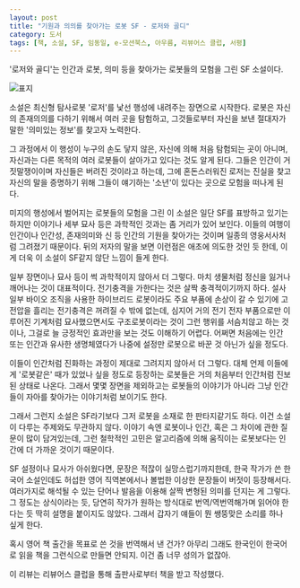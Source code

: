 ```yaml
---
layout: post
title: "기원과 의의를 찾아가는 로봇 SF - 로저와 골디"
category: 도서
tags: [책, 소설, SF, 임동일, e-모션북스, 아우름, 리뷰어스 클럽, 서평]
---
```


'로저와 골디'는
인간과 로봇, 의미 등을 찾아가는 로봇들의 모험을 그린 SF 소설이다.

![표지](https://lh3.googleusercontent.com/8VkxsjC-jUKgdhm2FcC4bvQdfWM2nzpciCswgAkreg_WP6CtYouXEZjjnbgUIIvTq0ETuaiHFEhqUA=s480)

소설은 최신형 탐사로봇 '로저'를 낯선 행성에 내려주는 장면으로 시작한다.
로봇은 자신의 존재의의를 다하기 위해서 여러 곳을 탐험하고,
그것들로부터 자신을 보낸 절대자가 말한 '의미있는 정보'를 찾고자 노력한다.

그 과정에서 이 행성이 누구의 손도 닿지 않은, 자신에 의해 처음 탐험되는 곳이 아니며,
자신과는 다른 목적의 여러 로봇들이 살아가고 있다는 것도 알게 된다.
그들은 인간이 거짓말쟁이이며 자신들은 버려진 것이라고 하는데,
그에 혼돈스러워진 로저는 진실을 찾고 자신의 말을 증명하기 위해
그들이 얘기하는 '소년'이 있다는 곳으로 모험을 떠나게 된다.

미지의 행성에서 벌어지는 로봇들의 모험을 그린 이 소설은
일단 SF를 표방하고 있기는 하지만
이야기나 세부 묘사 등은 과학적인 것과는 좀 거리가 있어 보인다.
이들의 여행이 인간이나 인간성, 존재의미와 신 등 인간의 기원을 찾아가는 것이며
일종의 영웅서사처럼 그려졌기 때문이다.
뒤의 저자의 말을 보면 이런점은 애초에 의도한 것인 듯 한데,
이게 더욱 이 소설이 SF같지 않단 느낌이 들게 한다.

일부 장면이나 묘사 등이 썩 과학적이지 않아서 더 그렇다.
마치 생물처럼 정신을 잃거나 깨어나는 것이 대표적이다.
전기충격을 가한다는 것은 살짝 충격적이기까지 하다.
설사 일부 바이오 조직을 사용한 하이브리드 로봇이라도 주요 부품에 손상이 갈 수 있기에
고전압을 흘리는 전기충격은 꺼려질 수 밖에 없는데,
심지어 거의 전기 전자 부품으로만 이루어진 기계처럼 묘사했으면서도
구조로봇이라는 것이 그런 행위를 서슴치않고 하는 것이나,
그걸로 늘 긍정적인 효과만을 보는 것도 이해하기 어렵다.
어쩌면 처음에는 인간 또는 인간과 유사한 생명체였다가
나중에 설정만 로봇으로 바꾼 것 아닌가 싶을 정도다.

이들이 인간처럼 진화하는 과정이 제대로 그려지지 않아서 더 그렇다.
대체 언제 이들에게 '로봇같은' 때가 있었나 싶을 정도로
등장하는 로봇들은 거의 처음부터 인간처럼 진보된 상태로 나온다.
그래서 몇몇 장면을 제외하고는 로봇들의 이야기가 아니라
그냥 인간들이 자아를 찾아가는 이야기처럼 보이기도 한다.

그래서 그런지 소설은 SF라기보다 그저 로봇을 소재로 한 판타지같기도 하다.
이건 소설이 다루는 주제와도 무관하지 않다.
이야기 속엔 로봇이나 인간, 혹은 그 차이에 관한 질문이 많이 담겨있는데,
그런 철학적인 고민은 알고리즘에 의해 움직이는 로봇보다는 인간에 더 가까운 것이기 때문이다.

SF 설정이나 묘사가 아쉬웠다면, 문장은 적잖이 실망스럽기까지한데,
한국 작가가 쓴 한국어 소설인데도 허섭한 영어 직역본에서나 볼법한 이상한 문장들이 버젓이 등장해서다.
여러가지로 해석될 수 있는 단어나 발음을 이용해 살짝 변형된 의미를 던지는 게 그렇다.
그 정도는 상식이라는 듯, 당연히 작가가 원하는 방식대로 번역/역번역해가며 읽어야 한다는 듯
딱히 설명을 붙이지도 않았다.
그래서 갑자기 얘들이 뭔 쌩뚱맞은 소리를 하나 싶게 한다.

혹시 영어 책 출간을 목표로 쓴 것을 번역해서 낸 건가?
아무리 그래도 한국인이 한국어로 읽을 책을 그런식으로 만들면 안되지.
이건 좀 너무 성의가 없잖아.



<div class="im im-info">
이 리뷰는 리뷰어스 클럽을 통해 출판사로부터 책을 받고 작성했다.
</div>
